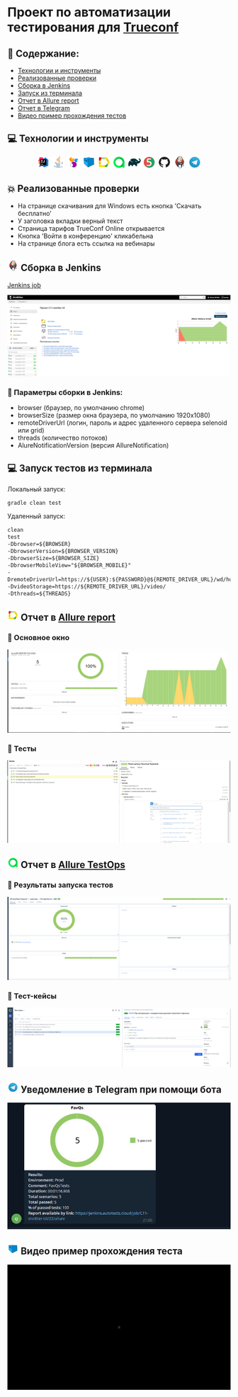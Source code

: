 # Проект по автоматизации тестирования для <a target="_blank" href="https://favQs.ru/">Trueconf</a>

## 📃 Содержание:

- [Технологии и инструменты](#computer-технологии-и-инструменты)
- [Реализованные проверки](#boom-Реализованные-проверки)
- [Сборка в Jenkins](#-сборка-в-jenkins)
- [Запуск из терминала](#computer-Запуск-тестов-из-терминала)
- [Отчет в Allure report](#-отчет-в-allure-report)
- [Отчет в Telegram](#-уведомление-в-telegram-при-помощи-бота)
- [Видео пример прохождения тестов](#-видео-пример-прохождения-теста)

## :computer: Технологии и инструменты
<p align="center">
<img width="6%" title="IntelliJ IDEA" src="image/logo/Intelij_IDEA.svg">
<img width="6%" title="Java" src="image/logo/Java.svg">
<img width="6%" title="Selenide" src="image/logo/Selenide.svg">
<img width="6%" title="Selenoid" src="image/logo/Selenoid.svg">
<img width="6%" title="Allure Report" src="image/logo/Allure_Report.svg">
<img width="6%" title="Allure TestOps" src="image/logo/Allure_TestOps.svg">
<img width="6%" title="Gradle" src="image/logo/Gradle.svg">
<img width="6%" title="JUnit5" src="image/logo/JUnit5.svg">
<img width="6%" title="GitHub" src="image/logo/GitHub.svg">
<img width="6%" title="Jenkins" src="image/logo/Jenkins.svg">
<img width="6%" title="Telegram" src="image/logo/Telegram.svg">
</p>

## :boom: Реализованные проверки

- На странице скачивания для Windows есть кнопка 'Скачать бесплатно'
- У заголовка вкладки верный текст
- Страница тарифов TrueConf Online открывается
- Кнопка 'Войти в конференцию' кликабельна
- На странице блога есть ссылка на вебинары

## <img src="image/logo/Jenkins.svg" width="25" height="25"  alt="Jenkins"/></a> Сборка в Jenkins
<a target="_blank" href="https://jenkins.autotests.cloud/job/C11-eisritter-unit13-homework/">Jenkins job</a>
<p align="center">
<a href="https://jenkins.autotests.cloud/job/C11-eisritter-unit13-homework/"><img src="image/screenshots/jenkins-dashboard.png" alt="Jenkins"/></a>
</p>

### :maple_leaf: Параметры сборки в Jenkins:

- browser (браузер, по умолчанию chrome)
- browserSize (размер окна браузера, по умолчанию 1920x1080)
- remoteDriverUrl (логин, пароль и адрес удаленного сервера selenoid или grid)
- threads (количество потоков)
- AlureNotificationVersion (версия AllureNotification)

## :computer: Запуск тестов из терминала

Локальный запуск:
```
gradle clean test
```

Удаленный запуск:
```
clean
test
-Dbrowser=${BROWSER}
-DbrowserVersion=${BROWSER_VERSION}
-DbrowserSize=${BROWSER_SIZE}
-DbrowserMobileView="${BROWSER_MOBILE}"
-DremoteDriverUrl=https://${USER}:${PASSWORD}@${REMOTE_DRIVER_URL}/wd/hub/
-DvideoStorage=https://${REMOTE_DRIVER_URL}/video/
-Dthreads=${THREADS}
```
## <img src="image/logo/Allure_Report.svg" width="25" height="25"  alt="Allure"/></a> Отчет в <a target="_blank" href="https://jenkins.autotests.cloud/job/C11-eisritter-unit13-homework/allure">Allure report</a>

### :lady_beetle: Основное окно

<p align="center">
<img title="Allure Overview Dashboard" src="image/screenshots/allure-main-page.png">
</p>

### :cherries: Тесты

<p align="center">
<img title="Allure Tests" src="image/screenshots/allure-test-page.png">
</p>

## <img src="image/logo/Allure_TestOps.svg" width="25" height="25"  alt="Allure"/></a> Отчет в <a target="_blank" href="https://allure.autotests.cloud/project/1322/dashboards">Allure TestOps</a>

### :lady_beetle: Результаты запуска тестов

<p align="center">
<img title="Allure Launches" src="image/screenshots/allure-test-ops-launches.png">
</p>

### :cherries: Тест-кейсы

<p align="center">
<img title="Allure Tests Cases" src="image/screenshots/allure-test-ops-test-cases.png">
</p>

## <img src="image/logo/Telegram.svg" width="25" height="25"  alt="Allure"/></a> Уведомление в Telegram при помощи бота

<p align="center">
<img title="Telegram bot" src="image/screenshots/telegram_bot.png" >
</p>


## <img src="image/logo/Selenoid.svg" width="25" height="25"  alt="Allure"/></a> Видео пример прохождения теста

<p align="center">
<img title="Selenoid Video" src="image/gif/testvideo.gif" alt="video"> 
</p>
